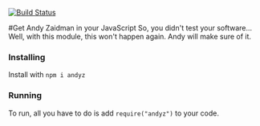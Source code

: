 [![Build Status](https://travis-ci.com/ricardovogel/npm-andyz.svg?branch=master)](https://travis-ci.com/ricardovogel/npm-andyz)  

#Get Andy Zaidman in your JavaScript
So, you didn't test your software... Well, with this module, this won't happen again. Andy will make sure of it.  
### Installing
Install with ```npm i andyz```

### Running
To run, all you have to do is add ```require("andyz")``` to your code.
